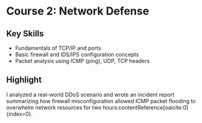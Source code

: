 # Course 2: Network Defense

## Key Skills
- Fundamentals of TCP/IP and ports
- Basic firewall and IDS/IPS configuration concepts
- Packet analysis using ICMP (ping), UDP, TCP headers

## Highlight
I analyzed a real-world DDoS scenario and wrote an incident report summarizing how firewall misconfiguration allowed ICMP packet flooding to overwhelm network resources for two hours:contentReference[oaicite:0]{index=0}.
